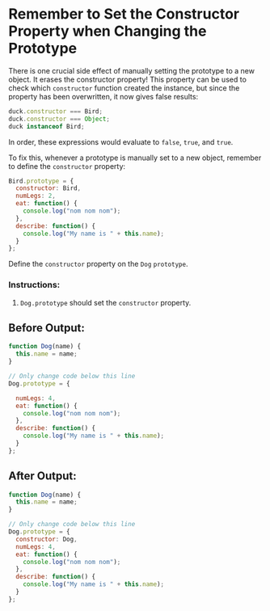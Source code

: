 # Remember to Set the Constructor Property when Changing the Prototype

There is one crucial side effect of manually setting the prototype to a new object. It erases the constructor property! This property can be used to check which `constructor` function created the instance, but since the property has been overwritten, it now gives false results:

```javascript
duck.constructor === Bird;
duck.constructor === Object;
duck instanceof Bird;
```
In order, these expressions would evaluate to `false`, `true`, and `true`.

To fix this, whenever a prototype is manually set to a new object, remember to define the `constructor` property:

```javascript
Bird.prototype = {
  constructor: Bird,
  numLegs: 2,
  eat: function() {
    console.log("nom nom nom");
  },
  describe: function() {
    console.log("My name is " + this.name); 
  }
};
```

Define the `constructor` property on the `Dog` `prototype`.

### Instructions:
1. `Dog.prototype` should set the `constructor` property.

## Before Output:
```javascript
function Dog(name) {
  this.name = name;
}

// Only change code below this line
Dog.prototype = {

  numLegs: 4,
  eat: function() {
    console.log("nom nom nom");
  },
  describe: function() {
    console.log("My name is " + this.name);
  }
};
```

## After Output:
```javascript
function Dog(name) {
  this.name = name;
}

// Only change code below this line
Dog.prototype = {
  constructor: Dog,
  numLegs: 4,
  eat: function() {
    console.log("nom nom nom");
  },
  describe: function() {
    console.log("My name is " + this.name);
  }
};
```